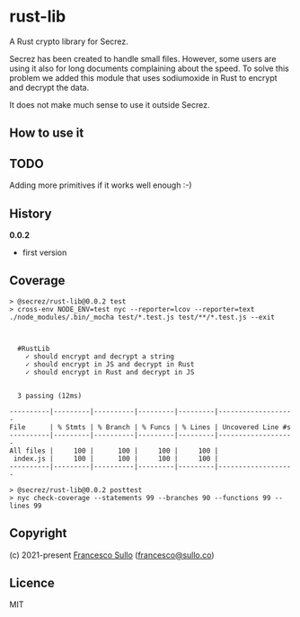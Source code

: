 # rust-lib

A Rust crypto library for Secrez.

Secrez has been created to handle small files. However, some users are using it also for long documents complaining about the speed. To solve this problem we added this module that uses sodiumoxide in Rust to encrypt and decrypt the data. 

It does not make much sense to use it outside Secrez.  

## How to use it



## TODO

Adding more primitives if it works well enough :-)

## History

__0.0.2__
* first version


## Coverage

```
> @secrez/rust-lib@0.0.2 test
> cross-env NODE_ENV=test nyc --reporter=lcov --reporter=text ./node_modules/.bin/_mocha test/*.test.js test/**/*.test.js --exit



  #RustLib
    ✓ should encrypt and decrypt a string
    ✓ should encrypt in JS and decrypt in Rust
    ✓ should encrypt in Rust and decrypt in JS


  3 passing (12ms)

----------|---------|----------|---------|---------|-------------------
File      | % Stmts | % Branch | % Funcs | % Lines | Uncovered Line #s 
----------|---------|----------|---------|---------|-------------------
All files |     100 |      100 |     100 |     100 |                   
 index.js |     100 |      100 |     100 |     100 |                   
----------|---------|----------|---------|---------|-------------------

> @secrez/rust-lib@0.0.2 posttest
> nyc check-coverage --statements 99 --branches 90 --functions 99 --lines 99
```

## Copyright

(c) 2021-present [Francesco Sullo](https://francesco.sullo.co) (<francesco@sullo.co>)

## Licence

MIT


